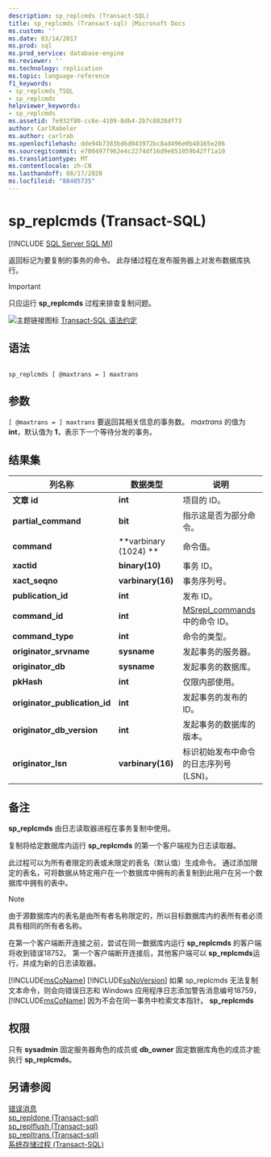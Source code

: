 ```yaml
---
description: sp_replcmds (Transact-SQL)
title: sp_replcmds (Transact-sql) |Microsoft Docs
ms.custom: ''
ms.date: 03/14/2017
ms.prod: sql
ms.prod_service: database-engine
ms.reviewer: ''
ms.technology: replication
ms.topic: language-reference
f1_keywords:
- sp_replcmds_TSQL
- sp_replcmds
helpviewer_keywords:
- sp_replcmds
ms.assetid: 7e932f80-cc6e-4109-8db4-2b7c8828df73
author: CarlRabeler
ms.author: carlrab
ms.openlocfilehash: dde94b7383bd6d043972bc8ad496e0b40165e206
ms.sourcegitcommit: e700497f962e4c2274df16d9e651059b42ff1a10
ms.translationtype: MT
ms.contentlocale: zh-CN
ms.lasthandoff: 08/17/2020
ms.locfileid: "88485735"
---
```

# <a name="sp_replcmds-transact-sql"></a>sp_replcmds (Transact-SQL)
[!INCLUDE [SQL Server SQL MI](../../includes/applies-to-version/sql-asdbmi.md)]

  返回标记为要复制的事务的命令。 此存储过程在发布服务器上对发布数据库执行。  
  
> [!IMPORTANT]  
>  只应运行 **sp_replcmds** 过程来排查复制问题。  
  
 ![主题链接图标](../../database-engine/configure-windows/media/topic-link.gif "“主题链接”图标") [Transact-SQL 语法约定](../../t-sql/language-elements/transact-sql-syntax-conventions-transact-sql.md)  
  
## <a name="syntax"></a>语法  
  
```  
  
sp_replcmds [ @maxtrans = ] maxtrans  
```  
  
## <a name="arguments"></a>参数  
`[ @maxtrans = ] maxtrans` 要返回其相关信息的事务数。 *maxtrans* 的值为 **int**，默认值为 **1**，表示下一个等待分发的事务。  
  
## <a name="result-sets"></a>结果集  
  
|列名称|数据类型|说明|  
|-----------------|---------------|-----------------|  
|**文章 id**|**int**|项目的 ID。|  
|**partial_command**|**bit**|指示这是否为部分命令。|  
|**command**|**varbinary (1024) **|命令值。|  
|**xactid**|**binary(10)**|事务 ID。|  
|**xact_seqno**|**varbinary(16)**|事务序列号。|  
|**publication_id**|**int**|发布 ID。|  
|**command_id**|**int**|[MSrepl_commands](../../relational-databases/system-tables/msrepl-commands-transact-sql.md)中的命令 ID。|  
|**command_type**|**int**|命令的类型。|  
|**originator_srvname**|**sysname**|发起事务的服务器。|  
|**originator_db**|**sysname**|发起事务的数据库。|  
|**pkHash**|**int**|仅限内部使用。|  
|**originator_publication_id**|**int**|发起事务的发布的 ID。|  
|**originator_db_version**|**int**|发起事务的数据库的版本。|  
|**originator_lsn**|**varbinary(16)**|标识初始发布中命令的日志序列号 (LSN)。|  
  
## <a name="remarks"></a>备注  
 **sp_replcmds** 由日志读取器进程在事务复制中使用。  
  
 复制将给定数据库内运行 **sp_replcmds** 的第一个客户端视为日志读取器。  
  
 此过程可以为所有者限定的表或未限定的表名（默认值）生成命令。 通过添加限定的表名，可将数据从特定用户在一个数据库中拥有的表复制到此用户在另一个数据库中拥有的表中。  
  
> [!NOTE]  
>  由于源数据库内的表名是由所有者名称限定的，所以目标数据库内的表所有者必须具有相同的所有者名称。  
  
 在第一个客户端断开连接之前，尝试在同一数据库内运行 **sp_replcmds** 的客户端将收到错误18752。 第一个客户端断开连接后，其他客户端可以 **sp_replcmds**运行，并成为新的日志读取器。  
  
 [!INCLUDE[msCoName](../../includes/msconame-md.md)] [!INCLUDE[ssNoVersion](../../includes/ssnoversion-md.md)] 如果 sp_replcmds 无法复制文本命令，则会向错误日志和 Windows 应用程序日志添加警告消息编号18759， [!INCLUDE[msCoName](../../includes/msconame-md.md)] 因为不会在同一事务中检索文本指针。 **sp_replcmds**  
  
## <a name="permissions"></a>权限  
 只有 **sysadmin** 固定服务器角色的成员或 **db_owner** 固定数据库角色的成员才能执行 **sp_replcmds**。  
  
## <a name="see-also"></a>另请参阅  
 [错误消息](../../relational-databases/native-client-odbc-error-messages/error-messages.md)   
 [sp_repldone &#40;Transact-sql&#41;](../../relational-databases/system-stored-procedures/sp-repldone-transact-sql.md)   
 [sp_replflush &#40;Transact-sql&#41;](../../relational-databases/system-stored-procedures/sp-replflush-transact-sql.md)   
 [sp_repltrans &#40;Transact-sql&#41;](../../relational-databases/system-stored-procedures/sp-repltrans-transact-sql.md)   
 [系统存储过程 (Transact-SQL)](../../relational-databases/system-stored-procedures/system-stored-procedures-transact-sql.md)  
  
  
